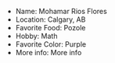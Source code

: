 * Name: Mohamar Rios Flores
* Location: Calgary, AB
* Favorite Food: Pozole
* Hobby: Math
* Favorite Color: Purple
* More info: More info
